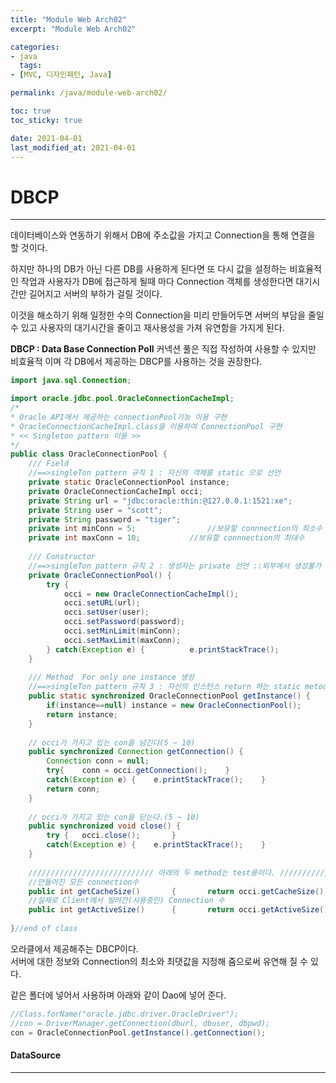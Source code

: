 ```yaml
---
title: "Module Web Arch02"
excerpt: "Module Web Arch02"

categories:
- java
  tags:
- [MVC, 디자인패턴, Java]

permalink: /java/module-web-arch02/

toc: true
toc_sticky: true

date: 2021-04-01
last_modified_at: 2021-04-01
---
```


# DBCP

---
데이터베이스와 연동하기 위해서 DB에 주소값을 가지고 Connection을 통해 연결을 할 것이다.

하지만 하나의 DB가 아닌 다른 DB를 사용하게 된다면 또 다시 값을 설정하는 비효율적인 작업과 사용자가 DB에 접근하게 될때 마다 Connection 객체를 생성한다면 대기시간만 길어지고 서버의 부하가 걸릴 것이다.

이것을 해소하기 위해 일정한 수의 Connection을 미리 만들어두면 서버의 부담을 줄일 수 있고 사용자의 대기시간을 줄이고 재사용성을 가져 유연함을 가지게 된다.  

**DBCP : Data Base Connection Poll**
커넥션 풀은 직접 작성하여 사용할 수 있지만 비효율적 이며 각 DB에서 제공하는 DBCP를 사용하는 것을 권장한다.  

```java
import java.sql.Connection;

import oracle.jdbc.pool.OracleConnectionCacheImpl;
/*
* Oracle API에서 제공하는 connectionPool기능 이용 구현 
* OracleConnectionCacheImpl.class을 이용하여 ConnectionPool 구현
* << Singleton pattern 이용 >>
*/
public class OracleConnectionPool {
	/// Field
	//==>singleTon pattern 규칙 1 : 자신의 객체를 static 으로 선언
	private static OracleConnectionPool instance;
	private OracleConnectionCacheImpl occi;
	private String url = "jdbc:oracle:thin:@127.0.0.1:1521:xe";
	private String user = "scott";
	private String password = "tiger";
	private int minConn = 5;				//보유할 connnection의 최소수
	private int maxConn = 10;			//보유할 connnection의 최대수
	
	/// Constructor
	//==>singleTon pattern 규칙 2 : 생성자는 private 선언 ::외부에서 생성불가
	private OracleConnectionPool() {
		try {
			occi = new OracleConnectionCacheImpl();
			occi.setURL(url);
			occi.setUser(user);
			occi.setPassword(password);
			occi.setMinLimit(minConn);
			occi.setMaxLimit(maxConn);
		} catch(Exception e) {			e.printStackTrace();			}	
	}
	
	/// Method  For only one instance 생성
	//==>singleTon pattern 규칙 3 : 자신의 인스턴스 return 하는 static metod
	public static synchronized OracleConnectionPool getInstance() {		
		if(instance==null) instance = new OracleConnectionPool();		
		return instance;
	}
	
	// occi가 가지고 있는 con을 넘긴다(5 ~ 10)
	public synchronized Connection getConnection() {
		Connection conn = null;
		try{	conn = occi.getConnection();	}
		catch(Exception e) {	e.printStackTrace();	}
		return conn;
	}
	
	// occi가 가지고 있는 con을 닫는다.(5 ~ 10)
	public synchronized void close() {
		try {	occi.close();		}
		catch(Exception e) {	e.printStackTrace();	}
	}
	
	//////////////////////////// 아래의 두 method는 test용이다. //////////////////
	//만들어진 모든 connection수
	public int getCacheSize()		{		return occi.getCacheSize();	 	}
	//실제로 Client에서 빌려간(사용중인) Connection 수	
	public int getActiveSize()		{		return occi.getActiveSize();		}
	
}//end of class
```
오라클에서 제공해주는 DBCP이다.   
서버에 대한 정보와 Connection의 최소와 최댓값을 지정해 줌으로써 유연해 질 수 있다. 

같은 폴더에 넣어서 사용하며 아래와 같이 Dao에 넣어 준다.  
```java
//Class.forName("oracle.jdbc.driver.OracleDriver");
//con = DriverManager.getConnection(dburl, dbuser, dbpwd);
con = OracleConnectionPool.getInstance().getConnection();
```

#### DataSource
---



